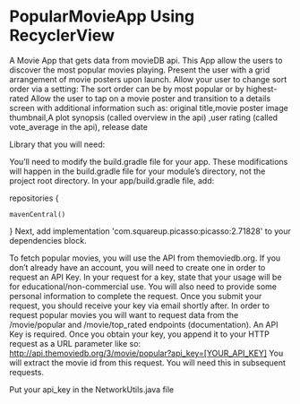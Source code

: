 # PopularMovieApp Using RecyclerView
A Movie App that gets data from movieDB api.
This App allow the users to discover the most popular movies playing.
Present the user with a grid arrangement of movie posters upon launch.
Allow your user to change sort order via a setting:
The sort order can be by most popular or by highest-rated
Allow the user to tap on a movie poster and transition to a details screen with additional information such as: original title,movie poster image thumbnail,A plot synopsis (called overview in the api) ,user rating (called vote_average in the api), release date

Library that you will need:

You’ll need to modify the build.gradle file for your app. These modifications will happen in the build.gradle file for your module’s directory, not the project root directory.
In your app/build.gradle file, add:


repositories {

    mavenCentral()

}
Next, add implementation 'com.squareup.picasso:picasso:2.71828' to your dependencies block.



To fetch popular movies, you will use the API from themoviedb.org.
If you don’t already have an account, you will need to create one in order to request an API Key.
In your request for a key, state that your usage will be for educational/non-commercial use. You will also need to provide some personal information to complete the request. Once you submit your request, you should receive your key via email shortly after.
In order to request popular movies you will want to request data from the /movie/popular and /movie/top_rated endpoints (documentation). An API Key is required.
Once you obtain your key, you append it to your HTTP request as a URL parameter like so:
http://api.themoviedb.org/3/movie/popular?api_key=[YOUR_API_KEY]
You will extract the movie id from this request. You will need this in subsequent requests.

Put your api_key in the NetworkUtils.java file 






